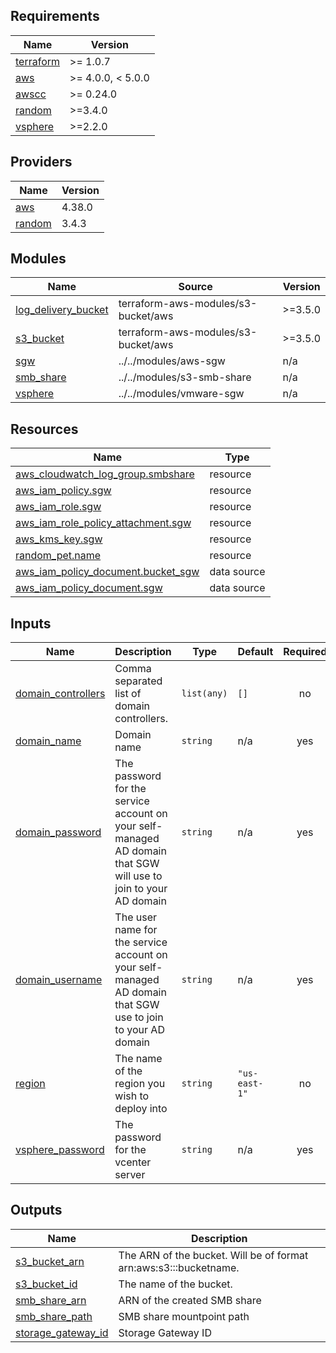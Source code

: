 <!-- BEGIN_TF_DOCS -->
## Requirements

| Name | Version |
|------|---------|
| <a name="requirement_terraform"></a> [terraform](#requirement\_terraform) | >= 1.0.7 |
| <a name="requirement_aws"></a> [aws](#requirement\_aws) | >= 4.0.0, < 5.0.0 |
| <a name="requirement_awscc"></a> [awscc](#requirement\_awscc) | >= 0.24.0 |
| <a name="requirement_random"></a> [random](#requirement\_random) | >=3.4.0 |
| <a name="requirement_vsphere"></a> [vsphere](#requirement\_vsphere) | >=2.2.0 |

## Providers

| Name | Version |
|------|---------|
| <a name="provider_aws"></a> [aws](#provider\_aws) | 4.38.0 |
| <a name="provider_random"></a> [random](#provider\_random) | 3.4.3 |

## Modules

| Name | Source | Version |
|------|--------|---------|
| <a name="module_log_delivery_bucket"></a> [log\_delivery\_bucket](#module\_log\_delivery\_bucket) | terraform-aws-modules/s3-bucket/aws | >=3.5.0 |
| <a name="module_s3_bucket"></a> [s3\_bucket](#module\_s3\_bucket) | terraform-aws-modules/s3-bucket/aws | >=3.5.0 |
| <a name="module_sgw"></a> [sgw](#module\_sgw) | ../../modules/aws-sgw | n/a |
| <a name="module_smb_share"></a> [smb\_share](#module\_smb\_share) | ../../modules/s3-smb-share | n/a |
| <a name="module_vsphere"></a> [vsphere](#module\_vsphere) | ../../modules/vmware-sgw | n/a |

## Resources

| Name | Type |
|------|------|
| [aws_cloudwatch_log_group.smbshare](https://registry.terraform.io/providers/hashicorp/aws/latest/docs/resources/cloudwatch_log_group) | resource |
| [aws_iam_policy.sgw](https://registry.terraform.io/providers/hashicorp/aws/latest/docs/resources/iam_policy) | resource |
| [aws_iam_role.sgw](https://registry.terraform.io/providers/hashicorp/aws/latest/docs/resources/iam_role) | resource |
| [aws_iam_role_policy_attachment.sgw](https://registry.terraform.io/providers/hashicorp/aws/latest/docs/resources/iam_role_policy_attachment) | resource |
| [aws_kms_key.sgw](https://registry.terraform.io/providers/hashicorp/aws/latest/docs/resources/kms_key) | resource |
| [random_pet.name](https://registry.terraform.io/providers/hashicorp/random/latest/docs/resources/pet) | resource |
| [aws_iam_policy_document.bucket_sgw](https://registry.terraform.io/providers/hashicorp/aws/latest/docs/data-sources/iam_policy_document) | data source |
| [aws_iam_policy_document.sgw](https://registry.terraform.io/providers/hashicorp/aws/latest/docs/data-sources/iam_policy_document) | data source |

## Inputs

| Name | Description | Type | Default | Required |
|------|-------------|------|---------|:--------:|
| <a name="input_domain_controllers"></a> [domain\_controllers](#input\_domain\_controllers) | Comma separated list of domain controllers. | `list(any)` | `[]` | no |
| <a name="input_domain_name"></a> [domain\_name](#input\_domain\_name) | Domain name | `string` | n/a | yes |
| <a name="input_domain_password"></a> [domain\_password](#input\_domain\_password) | The password for the service account on your self-managed AD domain that SGW will use to join to your AD domain | `string` | n/a | yes |
| <a name="input_domain_username"></a> [domain\_username](#input\_domain\_username) | The user name for the service account on your self-managed AD domain that SGW use to join to your AD domain | `string` | n/a | yes |
| <a name="input_region"></a> [region](#input\_region) | The name of the region you wish to deploy into | `string` | `"us-east-1"` | no |
| <a name="input_vsphere_password"></a> [vsphere\_password](#input\_vsphere\_password) | The password for the vcenter server | `string` | n/a | yes |

## Outputs

| Name | Description |
|------|-------------|
| <a name="output_s3_bucket_arn"></a> [s3\_bucket\_arn](#output\_s3\_bucket\_arn) | The ARN of the bucket. Will be of format arn:aws:s3:::bucketname. |
| <a name="output_s3_bucket_id"></a> [s3\_bucket\_id](#output\_s3\_bucket\_id) | The name of the bucket. |
| <a name="output_smb_share_arn"></a> [smb\_share\_arn](#output\_smb\_share\_arn) | ARN of the created SMB share |
| <a name="output_smb_share_path"></a> [smb\_share\_path](#output\_smb\_share\_path) | SMB share mountpoint path |
| <a name="output_storage_gateway_id"></a> [storage\_gateway\_id](#output\_storage\_gateway\_id) | Storage Gateway ID |
<!-- END_TF_DOCS -->